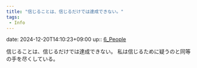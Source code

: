 ```yaml
---
title: "信じることは、信じるだけでは達成できない。"
tags:
 - Info
---
```


date: 2024-12-20T14:10:23+09:00
up:: [6_People](../Bar/Novel/Nacaria/6_People.md)

信じることは、信じるだけでは達成できない。
私は信じるために疑うのと同等の手を尽くしている。